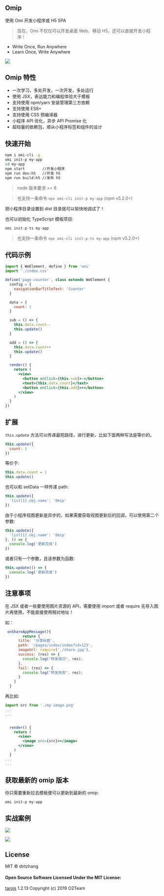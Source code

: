 ## Omip

使用 Omi 开发小程序或 H5 SPA

> 现在，Omi 不仅仅可以开发桌面 Web、移动 H5，还可以直接开发小程序！

* Write Once, Run Anywhere
* Learn Once, Write Anywhere

![](https://github.com/Tencent/omi/raw/master/assets/omip-pv.png)

## Omip 特性

* 一次学习，多处开发，一次开发，多处运行
* 使用 JSX，表达能力和编程体验大于模板
* 支持使用 npm/yarn 安装管理第三方依赖
* 支持使用 ES6+
* 支持使用 CSS 预编译器
* 小程序 API 优化，异步 API Promise 化
* 超轻量的依赖包，顺从小程序标签和组件的设计

## 快速开始

```bash
npm i omi-cli -g
omi init-p my-app
cd my-app
npm start        //开发小程序
npm run dev:h5   //开发 h5
npm run build:h5 //发布 h5
```
> node 版本要求 >= 8

> 也支持一条命令 `npx omi-cli init-p my-app` (npm v5.2.0+)

把小程序目录设置到 dist 目录就可以愉快地调试了！

也可以初始化 TypeScript 模板项目:

```js
omi init-p-ts my-app
```

> 也支持一条命令 `npx omi-cli init-p-ts my-app` (npm v5.2.0+)

## 代码示例

```jsx
import { WeElement, define } from 'omi'
import './index.css'

define('page-counter', class extends WeElement {
  config = {
    navigationBarTitleText: 'Counter'
  }

  data = {
    count: 1
  }

  sub = () => {
    this.data.count--
    this.update()
  }

  add = () => {
    this.data.count++
    this.update()
  }

  render() {
    return (
      <view>
        <button onClick={this.sub}>-</button>
        <text>{this.data.count}</text>
        <button onClick={this.add}>+</button>
      </view>
    )
  }
})
```

## 扩展

`this.update` 方法可以传递最短路径，进行更新，比如下面两种写法是等价的。

```js
this.update({
  count: 1
})
```

等价于:

```js
this.data.count = 1
this.update()
```

也可以和 setData 一样传递 path:

```js
this.update({
  'list[1].obj.name': 'Omip'
})
```

由于小程序视图更新是异步的，如果需要获取视图更新后的回调，可以使用第二个参数:

```js
this.update({
  'list[1].obj.name': 'Omip'
}, () => {
  console.log('更新完成')
})
```

或者只有一个参数，且该参数为函数:

```js
this.update(() => {
  console.log('更新完成')
})
```

## 注意事项

在 JSX 或者一些要使用图片资源的 API，需要使用 import 或者 require 先导入图片再使用，不能直接使用相对地址！

如：

```js
 onShareAppMessage(){
		return {
      title: '分享标题',
      path: '/pages/index/index?id=123',
      imageUrl: require('./share.jpg'),
      success: (res) => {
        console.log("转发成功", res);
      },
      fail: (res) => {
        console.log("转发失败", res);
      }
    }
  }
```

再比如:

```jsx
import src from './my-image.png'
...
...


  render() {
    return (
      <view>
        <image src={src}></image>
      </view>
    )
  }
...
...

```

## 获取最新的 omip 版本

你只需要重新拉去模板便可以更新到最新的 omip:

```
omi init-p my-app
```

## 实战案例

![](../../assets/omip-douban-list.png)

![](../../assets/omip-douban-detail.png)

## License

MIT © dntzhang

#### Open Source Software Licensed Under the MIT License:

[tarojs](https://github.com/NervJS/taro) 1.2.13
Copyright (c) 2019 O2Team
